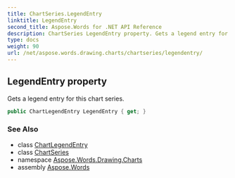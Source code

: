```yaml
---
title: ChartSeries.LegendEntry
linktitle: LegendEntry
second_title: Aspose.Words for .NET API Reference
description: ChartSeries LegendEntry property. Gets a legend entry for this chart series in C#.
type: docs
weight: 90
url: /net/aspose.words.drawing.charts/chartseries/legendentry/
---
```

## LegendEntry property

Gets a legend entry for this chart series.

```csharp
public ChartLegendEntry LegendEntry { get; }
```

### See Also

* class [ChartLegendEntry](../../chartlegendentry/)
* class [ChartSeries](../)
* namespace [Aspose.Words.Drawing.Charts](../../chartseries/)
* assembly [Aspose.Words](../../../)
